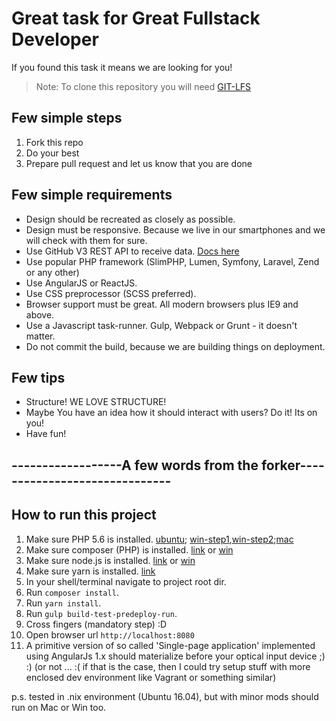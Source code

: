 # Great task for Great Fullstack Developer

If you found this task it means we are looking for you!

> Note: To clone this repository you will need [GIT-LFS](https://git-lfs.github.com/)

## Few simple steps

1. Fork this repo
2. Do your best
3. Prepare pull request and let us know that you are done

## Few simple requirements

- Design should be recreated as closely as possible.
- Design must be responsive. Because we live in our smartphones and we will check with them for sure.
- Use GitHub V3 REST API to receive data. [Docs here](https://developer.github.com/v3/)
- Use popular PHP framework (SlimPHP, Lumen, Symfony, Laravel, Zend or any other)
- Use AngularJS or ReactJS.
- Use CSS preprocessor (SCSS preferred).
- Browser support must be great. All modern browsers plus IE9 and above.
- Use a Javascript task-runner. Gulp, Webpack or Grunt - it doesn't matter.
- Do not commit the build, because we are building things on deployment.

## Few tips

- Structure! WE LOVE STRUCTURE!
- Maybe You have an idea how it should interact with users? Do it! Its on you!
- Have fun!

## ------------------A few words from the forker------------------------------

## How to run this project

1. Make sure PHP 5.6 is installed. [ubuntu](https://askubuntu.com/a/756186); [win-step1](https://chocolatey.org/install),[win-step2](https://chocolatey.org/packages/php/5.6.7);[mac](https://ryanwinchester.ca/posts/install-php-5-6-in-osx-10-with-homebrew|)
2. Make sure composer (PHP) is installed. [link](https://getcomposer.org/download/) or [win](https://chocolatey.org/packages/composer)
4. Make sure node.js is installed. [link](https://nodejs.org/en/download/) or [win](https://chocolatey.org/packages/nodejs-lts)
5. Make sure yarn is installed. [link](https://yarnpkg.com/en/docs/install)
6. In your shell/terminal navigate to project root dir. 
7. Run `composer install`.
9. Run `yarn install`.
10. Run `gulp build-test-predeploy-run`.
11. Cross fingers (mandatory step) :D
12. Open browser url `http://localhost:8080`
13. A primitive version of so called 'Single-page application' implemented using AngularJs 1.x should materialize before your optical input device ;) :) (or not ... :( if that is the case, then I could try setup stuff with more enclosed dev environment like Vagrant or something similar)

p.s. tested in .nix environment (Ubuntu 16.04), but with minor mods should run on Mac or Win too.
